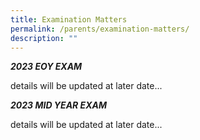 ```yaml
---
title: Examination Matters
permalink: /parents/examination-matters/
description: ""
---
```

_**2023 EOY EXAM**_

details will be updated at later date...

_**2023 MID YEAR EXAM**_

details will be updated at later date...